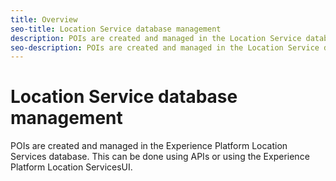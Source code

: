 ```yaml
---
title: Overview
seo-title: Location Service database management
description: POIs are created and managed in the Location Service database. This can be done using APIs or using our product interface. 
seo-description: POIs are created and managed in the Location Service database. This can be done using APIs or using our product interface. 
---
```


# Location Service database management 

POIs are created and managed in the Experience Platform Location Services database. This can be done using APIs or using the Experience Platform Location ServicesUI. 
